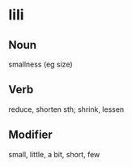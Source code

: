 lili
===

Noun
---

smallness (eg size)

Verb
---

reduce, shorten sth; shrink, lessen

Modifier
---

small, little, a bit, short, few
